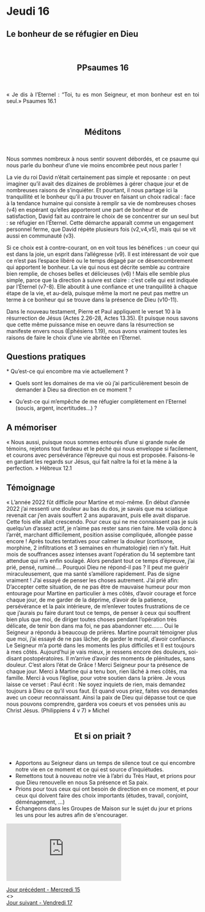 # Jeudi 16
## Le bonheur de se réfugier en Dieu
<br/>
<center><h2>PPsaumes 16
</h2></center>
<br/>

<p align="justify">« Je dis à l’Eternel : “Toi, tu es mon Seigneur,
et mon bonheur est en toi seul.»
Psaumes 16.1

</p>

<br/>
<center><h2>Méditons</h2></center>
<br/>



<p align="justify">
Nous sommes nombreux à nous sentir souvent débordés, et ce psaume qui nous
parle du bonheur d’une vie moins encombrée peut nous parler !

La vie du roi David n’était certainement pas simple et reposante : on peut imaginer qu’il
avait des dizaines de problèmes à gérer chaque jour et de nombreuses raisons de
s’inquiéter. Et pourtant, il nous partage ici la tranquillité et le bonheur qu’il a pu trouver en
faisant un choix radical : face à la tendance humaine qui consiste à remplir sa vie de
nombreuses choses (v4) en espérant qu’elles apporteront une part de bonheur et de
satisfaction, David fait au contraire le choix de se concentrer sur un seul but : se réfugier en
l’Éternel. Cette démarche apparaît comme un engagement personnel ferme, que David
répète plusieurs fois (v2,v4,v5), mais qui se vit aussi en communauté (v3).

Si ce choix est à contre-courant, on en voit tous les bénéfices : un coeur qui est dans la joie,
un esprit dans l’allégresse (v9). Il est intéressant de voir que ce n’est pas l’espace libéré ou le
temps dégagé par ce désencombrement qui apportent le bonheur.
La vie qui nous est décrite semble au contraire bien remplie, de choses belles et délicieuses
(v6) ! Mais elle semble plus simple, parce que la direction à suivre est claire : c’est celle qui
est indiquée par l’Éternel (v7-8). Elle aboutit à une confiance et une tranquillité à chaque
étape de la vie, et au-delà, puisque même la mort ne peut pas mettre un terme à ce
bonheur qui se trouve dans la présence de Dieu (v10-11).

Dans le nouveau testament, Pierre et Paul appliquent le verset 10 à la résurrection de Jésus
(Actes 2.26-28, Actes 13.35). Et puisque nous savons que cette même puissance mise en
oeuvre dans la résurrection se manifeste envers nous (Éphésiens 1.19), nous avons vraiment
toutes les raisons de faire le choix d’une vie abritée en l’Éternel.
</p>

<h2>Questions pratiques</h2>
* Qu’est-ce qui encombre ma vie actuellement ?

* Quels sont les domaines de ma vie où j’ai particulièrement besoin de demander à Dieu sa
direction en ce moment ?

* Qu’est-ce qui m’empêche de me réfugier complètement en l’Eternel (soucis, argent,
incertitudes…) ?
<h2>A mémoriser</h2>
« Nous aussi, puisque nous sommes entourés d’une si grande nuée
de témoins, rejetons tout fardeau et le péché qui nous enveloppe
si facilement, et courons avec persévérance l’épreuve qui nous est
proposée. Faisons-le en gardant les regards sur Jésus, qui fait naître
la foi et la mène à la perfection. »
Hébreux 12.1
<h2>Témoignage</h2>
« L’année 2022 fût difficile pour Martine et moi-même. En début d’année 2022 j’ai ressenti
une douleur au bas du dos, je savais que ma sciatique revenait car j’en avais souffert 2 ans
auparavant, puis elle avait disparue. Cette fois elle allait crescendo.
Pour ceux qui ne me connaissent pas je suis quelqu’un d’assez actif, je n’aime pas rester
sans rien faire. Me voilà donc à l’arrêt, marchant difficilement, position assise
compliquée, allongée passe encore !
Après toutes tentatives pour calmer la douleur (cortisone, morphine, 2 infiltrations et 3
semaines en rhumatologie) rien n’y fait. Huit mois de souffrances assez intenses avant
l’opération du 14 septembre tant attendue qui m’a enfin soulagé. Alors pendant tout ce
temps d’épreuve, j’ai prié, pensé, ruminé....
Pourquoi Dieu ne répond-il pas ? Il peut me guérir miraculeusement, que ma santé
s’améliore rapidement. Pas de signe vraiment !
J’ai essayé de penser les choses autrement.
J’ai prié afin: D’accepter cette situation, de ne pas être de mauvaise humeur pour mon
entourage pour Martine en particulier à mes côtés, d’avoir courage et force chaque jour,
de me garder de la déprime, d’avoir de la patience, persévérance et la paix intérieure, de
m’enlever toutes frustrations de ce que j’aurais pu faire durant tout ce temps, de penser à
ceux qui souffrent bien plus que moi, de diriger toutes choses pendant l’opération très
délicate, de tenir bon dans ma foi, ne pas abandonner etc.......
Oui le Seigneur a répondu à beaucoup de prières. Martine pourrait témoigner plus que
moi, j’ai essayé de ne pas lâcher, de garder le moral, d’avoir confiance. Le Seigneur m’a
porté dans les moments les plus difficiles et Il est toujours à mes côtés.
Aujourd’hui je vais mieux, je ressens encore des douleurs, soi-disant postopératoires. Il
m’arrive d’avoir des moments de plénitudes, sans douleur. C’est alors l’état de Grâce !
Merci Seigneur pour ta présence de chaque jour. Merci à Martine qui a tenu bon, rien
lâché à mes côtés, ma famille. Merci à vous l’église, pour votre soutien dans la prière.
Je vous laisse ce verset :
Paul écrit : Ne soyez inquiets de rien, mais demandez toujours à Dieu ce qu’il vous faut. Et
quand vous priez, faites vos demandes avec un coeur reconnaissant. Ainsi la paix de Dieu
qui dépasse tout ce que nous pouvons comprendre, gardera vos coeurs et vos pensées
unis au Christ Jésus. (Philippiens 4 v 7) »
Michel
<br/><br/>
<center><h2>Et si on priait ?</h2></center>
<br/>

* Apportons au Seigneur dans un temps de silence
tout ce qui encombre notre vie en ce moment et ce
qui est source d’inquiétudes.
* Remettons tout à nouveau notre vie à l’abri du
Très Haut, et prions pour que Dieu renouvelle en
nous Sa présence et Sa paix.
* Prions pour tous ceux qui ont besoin de direction
en ce moment, et pour ceux qui doivent faire des
choix importants (études, travail, conjoint,
déménagement, …)
* Échangeons dans les Groupes de Maison sur le
sujet du jour et prions les uns pour les autres afin
de s'encourager.


<div class="container">
<iframe src="https://www.youtube.com/embed/rkUxdIjhp7E"
frameborder="0" allowfullscreen class="video"></iframe>
</div>

[Jour précédent - Mercredi 15](mercredi.md)<br/> <> <br/>
[Jour suivant - Vendredi 17](vendredi.md)
